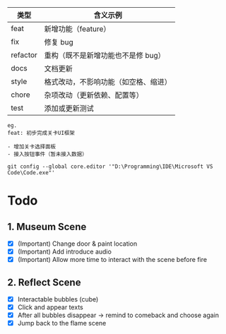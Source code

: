 | 类型     | 含义示例                             |
| -------- | ------------------------------------ |
| feat     | 新增功能（feature）                  |
| fix      | 修复 bug                             |
| refactor | 重构（既不是新增功能也不是修 bug）   |
| docs     | 文档更新                             |
| style    | 格式改动，不影响功能（如空格、缩进） |
| chore    | 杂项改动（更新依赖、配置等）         |
| test     | 添加或更新测试                       |

```
eg.
feat: 初步完成关卡UI框架

- 增加关卡选择面板
- 接入按钮事件（暂未接入数据）

git config --global core.editor '"D:\Programming\IDE\Microsoft VS Code\Code.exe"'
```

# Todo
## 1. Museum Scene
- [x] (Important) Change door & paint location
- [x] (Important) Add introduce audio
- [x] (Important) Allow more time to interact with the scene before fire

## 2. Reflect Scene
- [x] Interactable bubbles (cube)
- [x] Click and appear texts
- [x] After all bubbles disappear $\rightarrow$ remind to comeback and choose again
- [x] Jump back to the flame scene